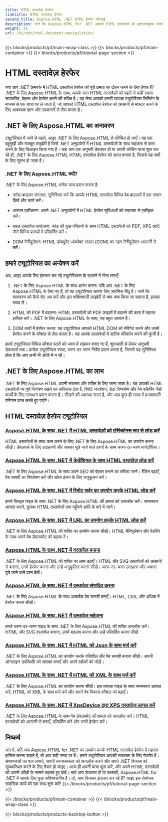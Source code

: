 ```yaml
---
title: HTML दस्तावेज़ हेरफेर
linktitle: HTML दस्तावेज़ हेरफेर
second_title: Aspose.HTML .NET HTML हेरफेर एपीआई
description: जानें कि Aspose.HTML for .NET आपको HTML दस्तावेज़ों को कुशलतापूर्वक संचालित करने में कैसे सक्षम बनाता है। प्रक्रिया के माध्यम से आपका मार्गदर्शन करने वाले ट्यूटोरियल देखें।
weight: 21
url: /hi/net/html-document-manipulation/
---
```


{{< blocks/products/pf/main-wrap-class >}}
{{< blocks/products/pf/main-container >}}
{{< blocks/products/pf/tutorial-page-section >}}

# HTML दस्तावेज़ हेरफेर


क्या आप .NET फ्रेमवर्क में HTML दस्तावेज़ हेरफेर की पूरी क्षमता का दोहन करने के लिए तैयार हैं? .NET के लिए Aspose.HTML के साथ, आपके पास HTML दस्तावेज़ों को पहले से कहीं ज़्यादा रूपांतरित, बेहतर और हेरफेर करने की शक्ति है। यह लेख आपको हमारी व्यापक ट्यूटोरियल लिस्टिंग के माध्यम से एक यात्रा पर ले जाता है, जो आपको HTML दस्तावेज़ हेरफेर को आसानी से मास्टर करने के लिए आवश्यक ज्ञान और उपकरणों से लैस करता है।

## .NET के लिए Aspose.HTML का अनावरण

ट्यूटोरियल में जाने से पहले, आइए .NET के लिए Aspose.HTML से परिचित हो जाएँ। यह एक बहुमुखी और मजबूत लाइब्रेरी है जिसे .NET अनुप्रयोगों में HTML दस्तावेज़ों के साथ सहजता से काम करने के लिए डिज़ाइन किया गया है। चाहे आप एक अनुभवी डेवलपर हों या अपनी कोडिंग यात्रा शुरू कर रहे हों, .NET के लिए Aspose.HTML HTML दस्तावेज़ हेरफेर को सरल बनाता है, जिससे यह सभी के लिए सुलभ हो जाता है।

### .NET के लिए Aspose.HTML क्यों?

.NET के लिए Aspose.HTML अनेक लाभ प्रदान करता है:

- क्रॉस-ब्राउज़र संगतता: सुनिश्चित करें कि आपके HTML दस्तावेज़ विभिन्न वेब ब्राउज़रों में एक समान दिखें और कार्य करें।

- आसान एकीकरण: अपने .NET अनुप्रयोगों में HTML हेरफेर सुविधाओं को सहजता से एकीकृत करें।

- सरल दस्तावेज़ रूपांतरण: कोड की कुछ पंक्तियों के साथ HTML दस्तावेज़ों को PDF, XPS आदि जैसे विभिन्न प्रारूपों में परिवर्तित करें।

- DOM मैनीपुलेशन: HTML डॉक्यूमेंट ऑब्जेक्ट मॉडल (DOM) का गहन मैनीपुलेशन आसानी से करें।

## हमारे ट्यूटोरियल का अन्वेषण करें

अब, आइए आपके लिए इंतजार कर रहे ट्यूटोरियल्स के खजाने में गोता लगाएँ:

1. .NET के लिए Aspose.HTML के साथ आरंभ करना: यदि आप .NET के लिए Aspose.HTML के लिए नए हैं, तो यह ट्यूटोरियल आपके लिए आरंभिक बिंदु है। जानें कि वातावरण को कैसे सेट अप करें और इस शक्तिशाली लाइब्रेरी से क्या-क्या किया जा सकता है, इसका स्वाद लें।

2. HTML को PDF में बदलना: HTML दस्तावेज़ों को PDF फ़ाइलों में बदलने की कला में महारत हासिल करें। .NET के लिए Aspose.HTML के साथ, यह बहुत आसान है।

3. DOM तत्वों में हेरफेर करना: यह ट्यूटोरियल आपको HTML DOM को नेविगेट करने और उसमें हेरफेर करने के कौशल से लैस करता है। यह आपके दस्तावेज़ों में सटीक परिवर्तन करने की कुंजी है।

हमारे ट्यूटोरियल विभिन्न कौशल स्तरों को ध्यान में रखकर बनाए गए हैं, शुरुआती से लेकर अनुभवी डेवलपर्स तक। प्रत्येक ट्यूटोरियल स्पष्ट, चरण-दर-चरण निर्देश प्रदान करता है, जिससे यह सुनिश्चित होता है कि आप कभी भी अंधेरे में न रहें।

## .NET के लिए Aspose.HTML का लाभ

.NET के लिए Aspose.HTML अपनी सरलता और शक्ति के लिए जाना जाता है। यह आपको HTML दस्तावेज़ों पर पूर्ण नियंत्रण रखने का अधिकार देता है, रिपोर्ट जनरेशन, डेटा निष्कर्षण और वेब स्क्रैपिंग जैसे कार्यों के लिए समाधान प्रदान करता है। सीखने की अवस्था सरल है, और आप कुछ ही समय में प्रभावशाली परिणाम प्राप्त करते हुए पाएंगे।

## HTML दस्तावेज़ हेरफेर ट्यूटोरियल
### [Aspose.HTML के साथ .NET में HTML दस्तावेज़ों को एसिंक्रोनस रूप से लोड करें](./load-html-doc-asynchronously/)
HTML दस्तावेज़ों के साथ काम करने के लिए .NET के लिए Aspose.HTML का उपयोग करना सीखें। डेवलपर्स के लिए उदाहरणों और अक्सर पूछे जाने वाले प्रश्नों के साथ चरण-दर-चरण मार्गदर्शिका।
### [Aspose.HTML के साथ .NET में क्रेडेंशियल के साथ HTML दस्तावेज़ लोड करें](./load-html-doc-with-credentials/)
.NET के लिए Aspose.HTML के साथ अपने SEO को बेहतर बनाने का तरीका जानें। रैंकिंग बढ़ाएँ, वेब सामग्री का विश्लेषण करें और खोज इंजन के लिए अनुकूलन करें।
### [Aspose.HTML के साथ .NET में रिमोट सर्वर का उपयोग करके HTML लोड करें](./load-html-using-remote-server/)
हमारे विस्तृत गाइड के साथ .NET के लिए Aspose.HTML की क्षमता को अनलॉक करें। नामस्थान आयात करने, दूरस्थ HTML दस्तावेज़ों तक पहुँचने आदि के बारे में जानें।
### [Aspose.HTML के साथ .NET में URL का उपयोग करके HTML लोड करें](./load-html-using-url/)
.NET के लिए Aspose.HTML की शक्ति का उपयोग करना सीखें। HTML मैनिपुलेशन और रेंडरिंग के साथ अपने वेब डेवलपमेंट को बढ़ावा दें।
### [Aspose.HTML के साथ .NET में दस्तावेज़ बनाना](./creating-a-document/)
.NET के लिए Aspose.HTML की शक्ति का लाभ उठाएँ। HTML और SVG दस्तावेज़ों को आसानी से बनाना, उनमें हेरफेर करना और उन्हें अनुकूलित करना सीखें। चरण-दर-चरण उदाहरण और अक्सर पूछे जाने वाले प्रश्न देखें।
### [Aspose.HTML के साथ .NET में दस्तावेज़ संपादित करना](./editing-a-document/)
.NET के लिए Aspose.HTML के साथ आकर्षक वेब सामग्री बनाएँ। HTML, CSS, और अधिक में हेरफेर करना सीखें।
### [Aspose.HTML के साथ .NET में दस्तावेज़ सहेजना](./saving-a-document/)
हमारे चरण-दर-चरण गाइड के साथ .NET के लिए Aspose.HTML की शक्ति अनलॉक करें। HTML और SVG दस्तावेज़ बनाना, उनमें बदलाव करना और उन्हें परिवर्तित करना सीखें
### [Aspose.HTML के साथ .NET में HTML को Json के साथ मर्ज करें](./merge-html-with-json/)
.NET के लिए Aspose.HTML का उपयोग करके गतिशील और वेब सामग्री बनाना सीखें। अपनी ऑनलाइन उपस्थिति को सशक्त बनाएँ और अपने दर्शकों को जोड़ें।
### [Aspose.HTML के साथ .NET में HTML को XML के साथ मर्ज करें](./merge-html-with-xml/)
.NET के लिए Aspose.HTML का उपयोग करना सीखें। इस व्यापक गाइड के साथ नामस्थान आयात करें, HTML को XML के साथ मर्ज करें और अपने वेब विकास कौशल को बढ़ाएँ।
### [Aspose.HTML के साथ .NET में XpsDevice द्वारा XPS दस्तावेज़ उत्पन्न करें](./generate-xps-documents-by-xpsdevice/)
.NET के लिए Aspose.HTML के साथ वेब डेवलपमेंट की क्षमता को अनलॉक करें। HTML दस्तावेज़ों को आसानी से बनाएँ, परिवर्तित करें और उनमें हेरफेर करें।

## निष्कर्ष

अंत में, यदि आप Aspose.HTML for .NET का उपयोग करके HTML दस्तावेज़ हेरफेर में महारत हासिल करना चाहते हैं, तो आप सही जगह पर हैं। हमारे ट्यूटोरियल आपकी सफलता के लिए रोडमैप हैं। संभावनाओं का पता लगाने, अपनी रचनात्मकता को अनलॉक करने और अपने .NET विकास को सुव्यवस्थित करने के लिए तैयार हो जाइए। आज ही अपनी यात्रा शुरू करें, और अपने HTML दस्तावेज़ों को अपनी आँखों के सामने बदलते हुए देखें। चाहे आप डेवलपर हों या उत्साही, Aspose.HTML for .NET में आपके लिए कुछ अविश्वसनीय है। तो, आप किसका इंतज़ार कर रहे हैं? आइए इस रोमांचक साहसिक कार्य को एक साथ शुरू करें!
{{< /blocks/products/pf/tutorial-page-section >}}

{{< /blocks/products/pf/main-container >}}
{{< /blocks/products/pf/main-wrap-class >}}

{{< blocks/products/products-backtop-button >}}
